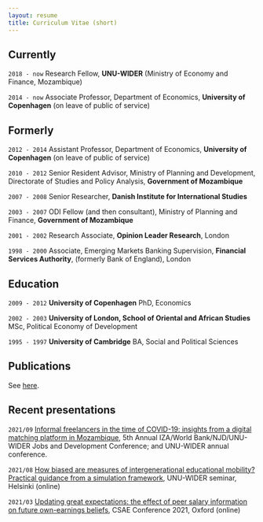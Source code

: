 ```yaml
---
layout: resume
title: Curriculum Vitae (short)
---
```

## Currently

`2018 - now` Research Fellow, __UNU-WIDER__ (Ministry of Economy and Finance, Mozambique)

`2014 - now` Associate Professor, Department of Economics, __University of Copenhagen__ (on leave of public of service)

## Formerly

`2012 - 2014` Assistant Professor, Department of Economics, __University of Copenhagen__ (on leave of public of service)

`2010 - 2012` Senior Resident Advisor, Ministry of Planning and Development, Directorate of Studies and Policy Analysis, __Government of Mozambique__

`2007 - 2008` Senior Researcher, __Danish Institute for International Studies__

`2003 - 2007` ODI Fellow (and then consultant), Ministry of Planning and Finance, __Government of Mozambique__

`2001 - 2002` Research Associate, __Opinion Leader Research__, London

`1998 - 2000` Associate, Emerging Markets Banking Supervision, __Financial Services Authority__, (formerly Bank of England), London

## Education

`2009 - 2012`
__University of Copenhagen__
PhD, Economics

`2002 - 2003`
__University of London, School of Oriental and African Studies__
MSc, Political Economy of Development

`1995 - 1997`
__University of Cambridge__
BA, Social and Political Sciences

## Publications

See [here](https://esamjones.github.io/publications/).


## Recent presentations

`2021/09`
<a href="https://github.com/esamjones/esamjones.github.io/blob/master/archive/2021-09.Biscate.pdf">Informal freelancers in the time of COVID-19: insights from a digital matching platform in Mozambique</a>, 5th Annual IZA/World Bank/NJD/UNU-WIDER Jobs and Development Conference; and UNU-WIDER annual conference.

`2021/08` <a href="https://github.com/esamjones/esamjones.github.io/blob/master/archive/2021-08.IGM.pdf">How biased are measures of intergenerational
educational mobility?
Practical guidance from a simulation framework</a>, UNU-WIDER seminar, Helsinki (online)

`2021/03` <a href="https://github.com/esamjones/esamjones.github.io/blob/master/archive/2021-03.Update.pdf">Updating great expectations: the effect of
peer salary information on future
own-earnings beliefs</a>, CSAE Conference 2021, Oxford (online)



<!-- ### Footer

Last updated: September 2021 -->

